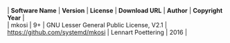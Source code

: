 | **Software Name** | **Version** | **License** | **Download URL** | **Author** | **Copyright Year** |  
| mkosi | 9+ | GNU Lesser General Public License, V2.1 | https://github.com/systemd/mkosi | Lennart Poettering | 2016 |
